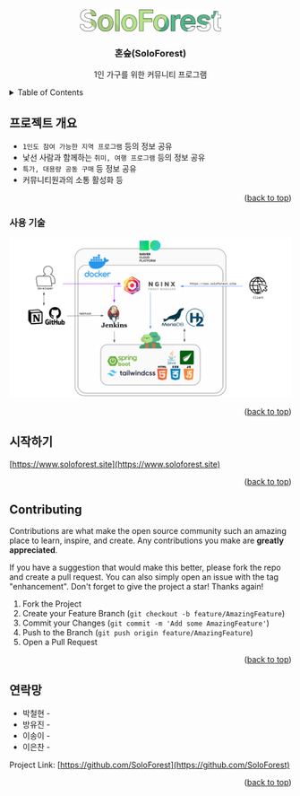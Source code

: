 <!-- Improved compatibility of back to top link: See: https://github.com/othneildrew/Best-README-Template/pull/73 -->
<a name="readme-top"></a>
<!--
*** Thanks for checking out the Best-README-Template. If you have a suggestion
*** that would make this better, please fork the repo and create a pull request
*** or simply open an issue with the tag "enhancement".
*** Don't forget to give the project a star!
*** Thanks again! Now go create something AMAZING! :D
-->



<!-- PROJECT SHIELDS -->
<!--
*** I'm using markdown "reference style" links for readability.
*** Reference links are enclosed in brackets [ ] instead of parentheses ( ).
*** See the bottom of this document for the declaration of the reference variables
*** for contributors-url, forks-url, etc. This is an optional, concise syntax you may use.
*** https://www.markdownguide.org/basic-syntax/#reference-style-links
-->



<!-- PROJECT LOGO -->
<br />
<div align="center">
  <a href="https://github.com/SoloForest/SoloForest">
    <img src="images/Logo_white.png" alt="Logo" width="50%">
  </a>

<h3 align="center">혼숲(SoloForest)</h3>

  <p align="center">
    1인 가구를 위한 커뮤니티 프로그램
    <br />
    <!-- <a href="https://github.com/othneildrew/Best-README-Template"><strong>Explore the docs »</strong></a>
    <br /> 
    <br />
    <a href="https://github.com/othneildrew/Best-README-Template">View Demo</a>
    ·
    <a href="https://github.com/othneildrew/Best-README-Template/issues">Report Bug</a>
    ·
    <a href="https://github.com/othneildrew/Best-README-Template/issues">Request Feature</a>  -->
  </p>
</div>



<!-- TABLE OF CONTENTS -->
<details>
  <summary>Table of Contents</summary>
  <ol>
    <li>
      <a href="#about-the-project">프로젝트 개요</a>
      <ul>
        <li><a href="#built-with">사용 기술</a></li>
      </ul>
    </li>
    <li><a href="#getting-started">시작하기</a></li>
    <!-- <li><a href="#usage">사용법</a></li> -->
    <!--<li><a href="#roadmap">Roadmap</a></li>-->
    <!--<li><a href="#contributing">Contributing</a></li>-->
    <!-- <li><a href="#license">License</a></li> -->
    <li><a href="#contact">연락망</a></li>
    <!-- <li><a href="#acknowledgments">Acknowledgments</a></li> -->
  </ol>
</details>



<!-- ABOUT THE PROJECT -->
## 프로젝트 개요

<!-- [![Product Name Screen Shot][product-screenshot]](https://example.com) -->
- `1인도 참여 가능한 지역 프로그램` 등의 정보 공유
- 낯선 사람과 함께하는 `취미, 여행 프로그램` 등의 정보 공유
- `특가, 대용량 공동 구매` 등 정보 공유
- 커뮤니티원과의 소통 활성화 등

<p align="right">(<a href="#readme-top">back to top</a>)</p>



### 사용 기술

<img src="images/techStack.png">
<p align="right">(<a href="#readme-top">back to top</a>)</p>



<!-- GETTING STARTED -->
## 시작하기

[https://www.soloforest.site](https://www.soloforest.site)

<p align="right">(<a href="#readme-top">back to top</a>)</p>



<!-- USAGE EXAMPLES -->
<!-- ## 사용법

Use this space to show useful examples of how a project can be used. Additional screenshots, code examples and demos work well in this space. You may also link to more resources.

_For more examples, please refer to the [Documentation](https://example.com)_

<p align="right">(<a href="#readme-top">back to top</a>)</p> -->



<!-- ROADMAP -->
<!-- ## Roadmap

- [x] Add Changelog
- [x] Add back to top links
- [ ] Add Additional Templates w/ Examples
- [ ] Add "components" document to easily copy & paste sections of the readme
- [ ] Multi-language Support
    - [ ] Chinese
    - [ ] Spanish

See the [open issues](https://github.com/othneildrew/Best-README-Template/issues) for a full list of proposed features (and known issues).

<p align="right">(<a href="#readme-top">back to top</a>)</p> -->



<!-- CONTRIBUTING -->
## Contributing

Contributions are what make the open source community such an amazing place to learn, inspire, and create. Any contributions you make are **greatly appreciated**.

If you have a suggestion that would make this better, please fork the repo and create a pull request. You can also simply open an issue with the tag "enhancement".
Don't forget to give the project a star! Thanks again!

1. Fork the Project
2. Create your Feature Branch (`git checkout -b feature/AmazingFeature`)
3. Commit your Changes (`git commit -m 'Add some AmazingFeature'`)
4. Push to the Branch (`git push origin feature/AmazingFeature`)
5. Open a Pull Request

<p align="right">(<a href="#readme-top">back to top</a>)</p>



<!-- LICENSE -->
<!-- ## License

Distributed under the MIT License. See `LICENSE.txt` for more information.

<p align="right">(<a href="#readme-top">back to top</a>)</p> -->



<!-- CONTACT -->
## 연락망
- 박철현 - 
- 방유진 - 
- 이송이 -
- 이은찬 - 

Project Link: [https://github.com/SoloForest](https://github.com/SoloForest)

<p align="right">(<a href="#readme-top">back to top</a>)</p>



<!-- ACKNOWLEDGMENTS -->
<!-- ## Acknowledgments

Use this space to list resources you find helpful and would like to give credit to. I've included a few of my favorites to kick things off!

* [Choose an Open Source License](https://choosealicense.com)
* [GitHub Emoji Cheat Sheet](https://www.webpagefx.com/tools/emoji-cheat-sheet)
* [Malven's Flexbox Cheatsheet](https://flexbox.malven.co/)
* [Malven's Grid Cheatsheet](https://grid.malven.co/)
* [Img Shields](https://shields.io)
* [GitHub Pages](https://pages.github.com)
* [Font Awesome](https://fontawesome.com)
* [React Icons](https://react-icons.github.io/react-icons/search)

<p align="right">(<a href="#readme-top">back to top</a>)</p> -->
